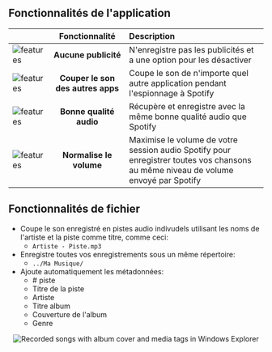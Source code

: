 ## Fonctionnalités de l'application

|| Fonctionnalité | Description |
| - | :-: | :- |
| <img alt="features" src="https://raw.githubusercontent.com/jwallet/spy-spotify/gh-pages/assets/images/feature_no_ad.png" /> | __Aucune publicité__ | N'enregistre pas les publicités et a une option pour les désactiver |
| <img alt="features" src="https://raw.githubusercontent.com/jwallet/spy-spotify/gh-pages/assets/images/feature_mute_apps.png" /> | __Couper le son des autres apps__ | Coupe le son de n'importe quel autre application pendant l'espionnage à Spotify |
| <img alt="features" src="https://raw.githubusercontent.com/jwallet/spy-spotify/gh-pages/assets/images/feature_audio_quality.png" /> | __Bonne qualité audio__ | Récupère et enregistre avec la même bonne qualité audio que Spotify |
| <img alt="features" src="https://raw.githubusercontent.com/jwallet/spy-spotify/gh-pages/assets/images/feature_max_out.png" /> | __Normalise le volume__ | Maximise le volume de votre session audio Spotify pour enregistrer toutes vos chansons au même niveau de volume envoyé par Spotify |

## Fonctionnalités de fichier
- Coupe le son enregistré en pistes audio indivudels utilisant les noms de l'artiste et la piste comme titre, comme ceci:
   - `Artiste - Piste.mp3`
- Enregistre toutes vos enregistrements sous un même répertoire:
   - `../Ma Musique/`
- Ajoute automatiquement les métadonnées:
   - \# piste
   - Titre de la piste
   - Artiste
   - Titre album
   - Couverture de l'album
   - Genre

<p align="center"><img alt="Recorded songs with album cover and media tags in Windows Explorer" src="https://raw.githubusercontent.com/jwallet/spy-spotify/gh-pages/assets/images/saved_songs_list.png" /></p>
